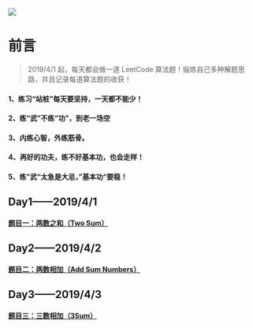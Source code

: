 ![](https://github.com/luxiangqiang/JS-LeetCode/blob/master/images/title.png)

# 前言

> 2019/4/1 起，每天都会做一道 LeetCode 算法题！锻炼自己多种解题思路，并且记录每道算法题的收获！

#### 1、练习“站桩”每天要坚持，一天都不能少！

#### 2、练“武”不练“功”，到老一场空

#### 3、内练心智，外练筋骨。

#### 4、再好的功夫，练不好基本功，也会走样！

#### 5、练”武“太急是大忌，”基本功“要稳！



## Day1——2019/4/1

#### [题目一：两数之和（Two Sum）](https://github.com/luxiangqiang/JS-LeetCode/blob/master/TwoSum.md)



## Day2——2019/4/2

#### [题目二：两数相加（Add Sum Numbers）](https://github.com/luxiangqiang/JS-LeetCode/blob/master/AddTwoNumbers.md)



## Day3——2019/4/3

#### [题目三：三数相加（3Sum）](https://github.com/luxiangqiang/JS-LeetCode/blob/master/AddTwoNumbers.md)